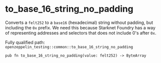 # to_base_16_string_no_padding

Converts a `felt252` to a `base16` (hexadecimal) string without padding, but including the `0x` prefix. We need this because Starknet Foundry has a way of representing addresses and selectors that does not include 0's after `0x`.

Fully qualified path: `openzeppelin_testing::common::to_base_16_string_no_padding`

<pre><code class="language-rust">pub fn to_base_16_string_no_padding(value: felt252) -&gt; ByteArray</code></pre>

